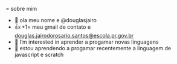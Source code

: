 =    sobre  mim
- 👋 ola meu nome e @douglasjairo   
- 👍:+1=  meu gmail  de  contato  e  douglas.jairodorosario.santos@escola.pr.gov.br
- 👀 I’m interested in  aprender a progamar  novas linguagens
- 🌱 estou aprendendo a progamar  recentemente  a  linguagem  de javascript  e  scratch

